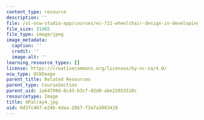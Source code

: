 ```yaml
---
content_type: resource
description: ''
file: /ol-ocw-studio-app/courses/ec-721-wheelchair-design-in-developing-countries-spring-2009/0d37c467e24b4daa2867f3a7a3083419_8Palray4.jpg
file_size: 31465
file_type: image/jpeg
image_metadata:
  caption: ''
  credit: ''
  image-alt: ''
learning_resource_types: []
license: https://creativecommons.org/licenses/by-nc-sa/4.0/
ocw_type: OCWImage
parent_title: Related Resources
parent_type: CourseSection
parent_uid: 1a64799d-8c43-b3cf-02d8-abe22053510c
resourcetype: Image
title: 8Palray4.jpg
uid: 0d37c467-e24b-4daa-2867-f3a7a3083419
---
```

